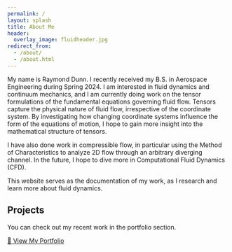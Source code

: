 ```yaml
---
permalink: /
layout: splash
title: About Me 
header:
  overlay_image: fluidheader.jpg
redirect_from: 
  - /about/
  - /about.html
---
```


My name is Raymond Dunn. I recently received my B.S. in Aerospace Engineering during Spring 2024. I am interested in fluid dynamics and continuum mechanics, and I am currently doing work on the tensor formulations of the fundamental equations governing fluid flow. Tensors capture the physical nature of fluid flow, irrespective of the coordinate system. By investigating how changing coordinate systems influence the form of the equations of motion, I hope to gain more insight into the mathematical structure of tensors.

I have also done work in compressible flow, in particular using the Method of Characteristics to analyze 2D flow through an arbitrary diverging channel. In the future, I hope to dive more in Computational Fluid Dynamics (CFD).

This website serves as the documentation of my work, as I research and learn more about fluid dynamics. 

## Projects

You can check out my recent work in the portfolio section.

<a href="/portfolio/" class="button-gradient">
  📂 View My Portfolio
</a>


